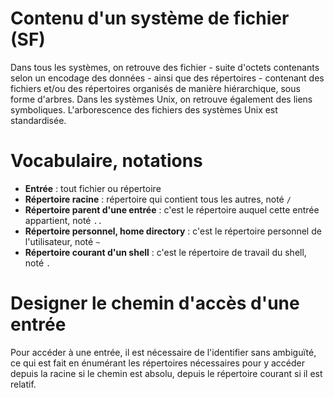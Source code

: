 # Contenu d'un système de fichier (SF)
Dans tous les systèmes, on retrouve des fichier - suite d'octets contenants selon un encodage des données - ainsi que des répertoires - contenant des fichiers et/ou des répertoires organisés de manière hiérarchique, sous forme d'arbres.
Dans les systèmes Unix, on retrouve également des liens symboliques.
L'arborescence des fichiers des systèmes Unix est standardisée.
# Vocabulaire, notations
- **Entrée** : tout fichier ou répertoire
- **Répertoire racine** : répertoire qui contient tous les autres, noté `/`
- **Répertoire parent d'une entrée** : c'est le répertoire auquel cette entrée appartient, noté `..`
- **Répertoire personnel, home directory** : c'est le répertoire personnel de l'utilisateur, noté `~`
- **Répertoire courant d'un shell** : c'est le répertoire de travail du shell, noté `.`
# Designer le chemin d'accès d'une entrée
Pour accéder à une entrée, il est nécessaire de l'identifier sans ambiguïté, ce qui est fait en énumérant les répertoires nécessaires pour y accéder depuis la racine si le chemin est absolu, depuis le répertoire courant si il est relatif.